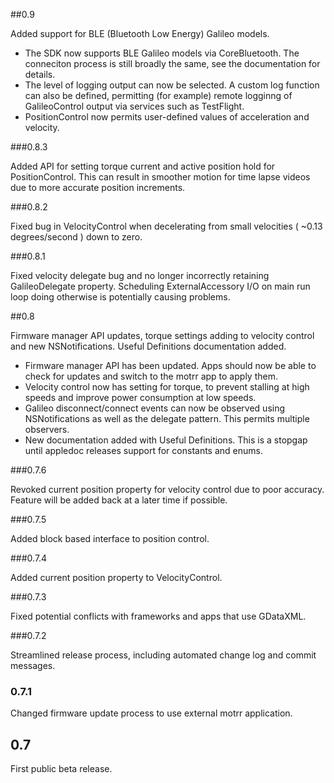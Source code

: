 ##0.9

Added support for BLE (Bluetooth Low Energy) Galileo models.

* The SDK now supports BLE Galileo models via CoreBluetooth. The conneciton process is still broadly the same, see the documentation for details.
* The level of logging output can now be selected. A custom log function can also be defined, permitting (for example) remote logginng of GalileoControl output via services such as TestFlight.
* PositionControl now permits user-defined values of acceleration and velocity.

###0.8.3

Added API for setting torque current and active position hold for PositionControl. This can result in smoother motion for time lapse videos due to more accurate position increments.

###0.8.2

Fixed bug in VelocityControl when decelerating from small velocities ( ~0.13 degrees/second ) down to zero.

###0.8.1

Fixed velocity delegate bug and no longer incorrectly retaining GalileoDelegate property. Scheduling ExternalAccessory I/O on main run loop doing otherwise is potentially causing problems.

##0.8

Firmware manager API updates, torque settings adding to velocity control and new NSNotifications. Useful Definitions documentation added.

* Firmware manager API has been updated. Apps should now be able to check for updates and switch to the motrr app to apply them.
* Velocity control now has setting for torque, to prevent stalling at high speeds and improve power consumption at low speeds.
* Galileo disconnect/connect events can now be observed using NSNotifications as well as the delegate pattern. This permits multiple observers.
* New documentation added with Useful Definitions. This is a stopgap until appledoc releases support for constants and enums.

###0.7.6

Revoked current position property for velocity control due to poor accuracy. Feature will be added back at a later time if possible.

###0.7.5

Added block based interface to position control.

###0.7.4

Added current position property to VelocityControl.

###0.7.3

Fixed potential conflicts with frameworks and apps that use GDataXML.

###0.7.2

Streamlined release process, including automated change log and commit messages.

### 0.7.1

Changed firmware update process to use external motrr application.

## 0.7

First public beta release.